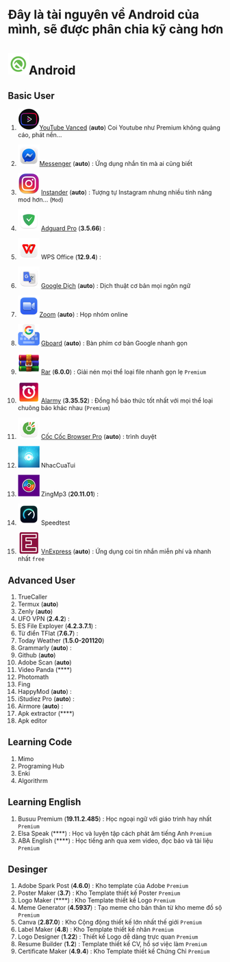 # Đây là tài nguyên về Android của mình, sẽ được phân chia kỹ càng hơn

# ![android_q_logo.png](https://raw.githubusercontent.com/Zenfection/Image/master/2020/11/27-08-55-37-android_q_logo.png)Android

## Basic User

1. <img src="https://raw.githubusercontent.com/Zenfection/Image/master/2020/11/28-15-12-28-youtubevaced.png" title="" alt="youtubevaced.png" width="50">[YouTube Vanced](https://vancedapp.com/) (**auto**) Coi Youtube như Premium không quảng cáo, phát nền...

2. ![Facebook_Messenger_Alt.png](https://raw.githubusercontent.com/Zenfection/Image/master/2020/11/28-15-14-40-Facebook_Messenger_Alt.png)[Messenger](https://play.google.com/store/apps/details?id=com.facebook.orca) (**auto**) : Ứng dụng nhắn tin mà ai cũng biết

3. ![instander.png](https://raw.githubusercontent.com/Zenfection/Image/master/2020/11/28-15-17-48-instander.png) [Instander](https://thedise.me/instander/) (**auto**) : Tượng tự Instagram nhưng nhiều tính năng mod hơn... (`Mod`)

4. ![AdGuard.png](https://raw.githubusercontent.com/Zenfection/Image/master/2020/11/28-15-20-34-AdGuard.png) [Adguard Pro](https://app.box.com/s/oyjtyyj0ievmb7ehtx2rfy7p4yqb3ppe) (**3.5.66**) :

5. ![WPS Office.png](https://raw.githubusercontent.com/Zenfection/Image/master/2020/11/28-15-15-27-WPS%20Office.png) WPS Office (**12.9.4**) :

6. ![Google_Translate.png](https://raw.githubusercontent.com/Zenfection/Image/master/2020/11/28-15-21-32-Google_Translate.png) [Google Dịch](https://play.google.com/store/apps/details?id=com.google.android.apps.translate) (**auto**) : Dịch thuật cơ bản mọi ngôn ngữ

7. ![Zoom.png](https://raw.githubusercontent.com/Zenfection/Image/master/2020/11/28-15-14-33-Zoom.png)[Zoom](https://play.google.com/store/apps/details?id=us.zoom.videomeetings) (**auto**) : Họp nhóm online

8. ![gboard.png](https://raw.githubusercontent.com/Zenfection/Image/master/2020/11/28-15-23-20-gboard.png) [Gboard](https://play.google.com/store/apps/details?id=com.google.android.inputmethod.latin) (**auto**) : Bàn phím cơ bản Google nhanh gọn

9. ![winrar_logo.png](https://raw.githubusercontent.com/Zenfection/Image/master/2020/11/28-15-25-15-winrar_logo.png) [Rar](https://app.box.com/s/a3rjcud4vrbgt5h4qgx3sqpqkmdp7vlr) (**6.0.0**) : Giải nén mọi thể loại file nhanh gọn lẹ `Premium`

10. ![alarmy.png](https://raw.githubusercontent.com/Zenfection/Image/master/2020/11/28-15-26-00-alarmy.png) [Alarmy](https://app.box.com/s/7eg9m6cc43qaa1lktoqy8twkegwxccfy) (**3.35.52**) : Đồng hồ báo thức tốt nhất với mọi thể loại chuông báo khác nhau (`Premium`)

11. ![coc_coc.png](https://raw.githubusercontent.com/Zenfection/Image/master/2020/11/28-15-30-55-coc_coc.png) [Cốc Cốc Browser Pro](https://pro.coccoc.com/) (**auto**) : trình duyệt 

12. ![nhacuatui.png](https://raw.githubusercontent.com/Zenfection/Image/master/2020/11/28-15-33-01-nhacuatui.png) NhacCuaTui 

13. ![zingmp3.png](https://raw.githubusercontent.com/Zenfection/Image/master/2020/11/28-15-32-23-zingmp3.png) ZingMp3 (**20.11.01**) : 

14. ![Speedtest.png](https://raw.githubusercontent.com/Zenfection/Image/master/2020/11/28-15-15-31-Speedtest.png) Speedtest

15. ![vnexpress.png](https://raw.githubusercontent.com/Zenfection/Image/master/2020/11/28-15-35-13-vnexpress.png) [VnExpress](https://play.google.com/store/apps/details?id=fr.playsoft.vnexpress) (**auto**) : Ứng dụng coi tin nhắn miễn phí và nhanh nhất `free`

## Advanced User

1. TrueCaller
2. Termux (**auto**)
3. Zenly (**auto**)
4. UFO VPN (**2.4.2**) : 
5. ES File Exployer (**4.2.3.7.1**) : 
6. Từ điển TFlat (**7.6.7**) : 
7. Today Weather (**1.5.0-201120**)
8. Grammarly (**auto**) : 
9. Github (**auto**)
10. Adobe Scan (**auto**)
11. Video Panda (****)
12. Photomath
13. Fing
14. HappyMod (**auto**) : 
15. iStudiez Pro (**auto**) : 
16. Airmore (**auto**) : 
17. Apk extractor (****)
18. Apk editor

## Learning Code

1. Mimo
2. Programing Hub
3. Enki
4. Algorithrm

## Learning English

1. Busuu Premium (**19.11.2.485**) : Học ngoại ngữ với giáo trình hay nhất `Premium`
2. Elsa Speak (****) : Học và luyện tập cách phát âm tiếng Anh `Premium`
3. ABA English (****) : Học tiếng anh qua xem video, đọc báo và tài liệu `Premium`

## Desinger

1. Adobe Spark Post (**4.6.0**) : Kho template của Adobe `Premium`
2. Poster Maker (**3.7**) : Kho Template thiết kế  Poster `Premium`
3. Logo Maker (****) : Kho Template thiết kế Logo `Premium`
4. Meme Generator (**4.5937**) : Tạo meme cho bản thân từ kho meme đồ sộ `Premium`
5. Canva (**2.87.0**) : Kho Cộng động thiết kế lớn nhất thế giới `Premium`
6. Label Maker (**4.8**) : Kho Template thiết kế nhãn `Premium`
7. Logo Designer (**1.22**) : Thiết kế Logo dễ dàng trực quan `Premium`
8. Resume Builder (**1.2**) : Template thiết kế CV, hồ sơ việc làm `Premium`
9. Certificate Maker (**4.9.4**) : Kho Template thiết kế Chứng Chỉ `Premium`